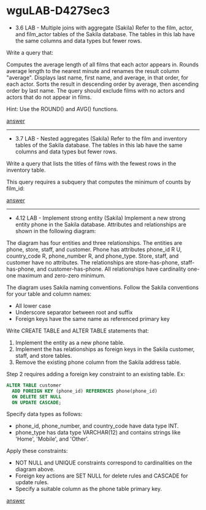 # wguLAB-D427Sec3

- 3.6 LAB - Multiple joins with aggregate (Sakila)
Refer to the film, actor, and film_actor tables of the Sakila database. The tables in this lab have the same columns and data types but fewer rows.

Write a query that:

Computes the average length of all films that each actor appears in.
Rounds average length to the nearest minute and renames the result column "average".
Displays last name, first name, and average, in that order, for each actor.
Sorts the result in descending order by average, then ascending order by last name.
The query should exclude films with no actors and actors that do not appear in films.

Hint: Use the ROUND() and AVG() functions.

[answer](https://github.com/yhsomemot/wguLAB-D427Sec3/blob/main/answer/sec3.6.sql)

---

- 3.7 LAB - Nested aggregates (Sakila)
Refer to the film and inventory tables of the Sakila database. The tables in this lab have the same columns and data types but fewer rows.

Write a query that lists the titles of films with the fewest rows in the inventory table.

This query requires a subquery that computes the minimum of counts by film_id:

[answer](https://github.com/yhsomemot/wguLAB-D427Sec3/blob/main/answer/sec3.7.sql)

---

- 4.12 LAB - Implement strong entity (Sakila)
Implement a new strong entity phone in the Sakila database. Attributes and relationships are shown in the following diagram:

The diagram has four entities and three relationships. The entities are phone, store, staff, and customer. 
Phone has attributes phone_id R U, country_code R, phone_number R, and phone_type. Store, staff, and customer have no attributes. 
The relationships are store-has-phone, staff-has-phone, and customer-has-phone. All relationships have cardinality one-one maximum and zero-zero minimum.

The diagram uses Sakila naming conventions. Follow the Sakila conventions for your table and column names:

- All lower case
- Underscore separator between root and suffix
- Foreign keys have the same name as referenced primary key

Write CREATE TABLE and ALTER TABLE statements that:

1. Implement the entity as a new phone table.
2. Implement the has relationships as foreign keys in the Sakila customer, staff, and store tables.
3. Remove the existing phone column from the Sakila address table.

Step 2 requires adding a foreign key constraint to an existing table. Ex:

```sql
ALTER TABLE customer 
  ADD FOREIGN KEY (phone_id) REFERENCES phone(phone_id)
  ON DELETE SET NULL
  ON UPDATE CASCADE;
```

Specify data types as follows:

- phone_id, phone_number, and country_code have data type INT.
- phone_type has data type VARCHAR(12) and contains strings like 'Home', 'Mobile', and 'Other'.

Apply these constraints:

- NOT NULL and UNIQUE constraints correspond to cardinalities on the diagram above.
- Foreign key actions are SET NULL for delete rules and CASCADE for update rules.
- Specify a suitable column as the phone table primary key.

[answer](https://github.com/yhsomemot/wguLAB-D427Sec3and4/blob/main/answer/sec4.12.sql)

